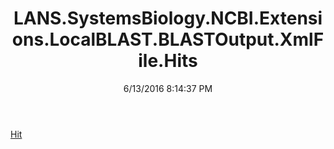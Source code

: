 ﻿---
title: LANS.SystemsBiology.NCBI.Extensions.LocalBLAST.BLASTOutput.XmlFile.Hits
date: 6/13/2016 8:14:37 PM
---

[Hit](T-LANS.SystemsBiology.NCBI.Extensions.LocalBLAST.BLASTOutput.XmlFile.Hits.Hit.html)
